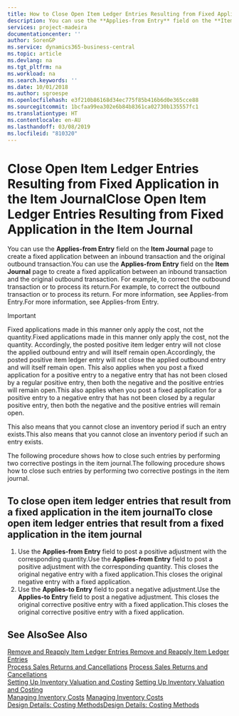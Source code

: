 ```yaml
---
title: How to Close Open Item Ledger Entries Resulting from Fixed Application in the Item Journal | Microsoft Docs
description: You can use the **Applies-from Entry** field on the **Item Journal** page to create a fixed application between an inbound transaction and the original outbound transaction. For example, to correct the outbound transaction or to process its return.
services: project-madeira
documentationcenter: ''
author: SorenGP
ms.service: dynamics365-business-central
ms.topic: article
ms.devlang: na
ms.tgt_pltfrm: na
ms.workload: na
ms.search.keywords: ''
ms.date: 10/01/2018
ms.author: sgroespe
ms.openlocfilehash: e3f210b86168d34ec775f85b416b6d0e365cce88
ms.sourcegitcommit: 1bcfaa99ea302e6b84b8361ca02730b135557fc1
ms.translationtype: HT
ms.contentlocale: en-AU
ms.lasthandoff: 03/08/2019
ms.locfileid: "810320"
---
```

# <a name="close-open-item-ledger-entries-resulting-from-fixed-application-in-the-item-journal"></a><span data-ttu-id="f28c4-104">Close Open Item Ledger Entries Resulting from Fixed Application in the Item Journal</span><span class="sxs-lookup"><span data-stu-id="f28c4-104">Close Open Item Ledger Entries Resulting from Fixed Application in the Item Journal</span></span>
<span data-ttu-id="f28c4-105">You can use the **Applies-from Entry** field on the **Item Journal** page to create a fixed application between an inbound transaction and the original outbound transaction.</span><span class="sxs-lookup"><span data-stu-id="f28c4-105">You can use the **Applies-from Entry** field on the **Item Journal** page to create a fixed application between an inbound transaction and the original outbound transaction.</span></span> <span data-ttu-id="f28c4-106">For example, to correct the outbound transaction or to process its return.</span><span class="sxs-lookup"><span data-stu-id="f28c4-106">For example, to correct the outbound transaction or to process its return.</span></span> <span data-ttu-id="f28c4-107">For more information, see Applies-from Entry.</span><span class="sxs-lookup"><span data-stu-id="f28c4-107">For more information, see Applies-from Entry.</span></span>  

> [!IMPORTANT]  
>  <span data-ttu-id="f28c4-108">Fixed applications made in this manner only apply the cost, not the quantity.</span><span class="sxs-lookup"><span data-stu-id="f28c4-108">Fixed applications made in this manner only apply the cost, not the quantity.</span></span> <span data-ttu-id="f28c4-109">Accordingly, the posted positive item ledger entry will not close the applied outbound entry and will itself remain open.</span><span class="sxs-lookup"><span data-stu-id="f28c4-109">Accordingly, the posted positive item ledger entry will not close the applied outbound entry and will itself remain open.</span></span> <span data-ttu-id="f28c4-110">This also applies when you post a fixed application for a positive entry to a negative entry that has not been closed by a regular positive entry, then both the negative and the positive entries will remain open.</span><span class="sxs-lookup"><span data-stu-id="f28c4-110">This also applies when you post a fixed application for a positive entry to a negative entry that has not been closed by a regular positive entry, then both the negative and the positive entries will remain open.</span></span>  
>   
>  <span data-ttu-id="f28c4-111">This also means that you cannot close an inventory period if such an entry exists.</span><span class="sxs-lookup"><span data-stu-id="f28c4-111">This also means that you cannot close an inventory period if such an entry exists.</span></span>  

<span data-ttu-id="f28c4-112">The following procedure shows how to close such entries by performing two corrective postings in the item journal.</span><span class="sxs-lookup"><span data-stu-id="f28c4-112">The following procedure shows how to close such entries by performing two corrective postings in the item journal.</span></span>  

## <a name="to-close-open-item-ledger-entries-that-result-from-a-fixed-application-in-the-item-journal"></a><span data-ttu-id="f28c4-113">To close open item ledger entries that result from a fixed application in the item journal</span><span class="sxs-lookup"><span data-stu-id="f28c4-113">To close open item ledger entries that result from a fixed application in the item journal</span></span>  

1.  <span data-ttu-id="f28c4-114">Use the **Applies-from Entry** field to post a positive adjustment with the corresponding quantity.</span><span class="sxs-lookup"><span data-stu-id="f28c4-114">Use the **Applies-from Entry** field to post a positive adjustment with the corresponding quantity.</span></span> <span data-ttu-id="f28c4-115">This closes the original negative entry with a fixed application.</span><span class="sxs-lookup"><span data-stu-id="f28c4-115">This closes the original negative entry with a fixed application.</span></span>  
2.  <span data-ttu-id="f28c4-116">Use the **Applies-to Entry** field to post a negative adjustment.</span><span class="sxs-lookup"><span data-stu-id="f28c4-116">Use the **Applies-to Entry** field to post a negative adjustment.</span></span> <span data-ttu-id="f28c4-117">This closes the original corrective positive entry with a fixed application.</span><span class="sxs-lookup"><span data-stu-id="f28c4-117">This closes the original corrective positive entry with a fixed application.</span></span>  

## <a name="see-also"></a><span data-ttu-id="f28c4-118">See Also</span><span class="sxs-lookup"><span data-stu-id="f28c4-118">See Also</span></span>  
[<span data-ttu-id="f28c4-119"> Remove and Reapply Item Ledger Entries</span><span class="sxs-lookup"><span data-stu-id="f28c4-119"> Remove and Reapply Item Ledger Entries</span></span>](finance-how-to-remove-and-reapply-item-entries.md)  
 <span data-ttu-id="f28c4-120">[Process Sales Returns and Cancellations](sales-how-process-sales-returns-cancellations.md) </span><span class="sxs-lookup"><span data-stu-id="f28c4-120">[Process Sales Returns and Cancellations](sales-how-process-sales-returns-cancellations.md) </span></span>  
 <span data-ttu-id="f28c4-121">[Setting Up Inventory Valuation and Costing](finance-set-up-inventory-valuation-and-costing.md) </span><span class="sxs-lookup"><span data-stu-id="f28c4-121">[Setting Up Inventory Valuation and Costing](finance-set-up-inventory-valuation-and-costing.md) </span></span>  
 <span data-ttu-id="f28c4-122">[Managing Inventory Costs](finance-manage-inventory-costs.md) </span><span class="sxs-lookup"><span data-stu-id="f28c4-122">[Managing Inventory Costs](finance-manage-inventory-costs.md) </span></span>  
 [<span data-ttu-id="f28c4-123">Design Details: Costing Methods</span><span class="sxs-lookup"><span data-stu-id="f28c4-123">Design Details: Costing Methods</span></span>](design-details-costing-methods.md)
